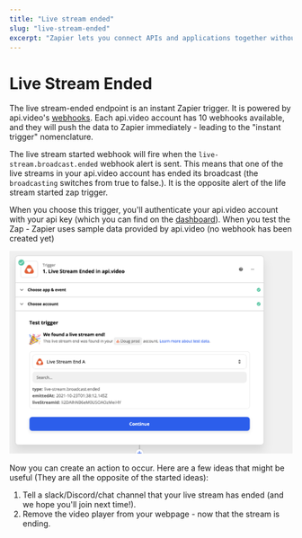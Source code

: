 ```yaml
---
title: "Live stream ended"
slug: "live-stream-ended"
excerpt: "Zapier lets you connect APIs and applications together without coding. The live stream ended Zapier trigger fires when an api.video live stream ends."
---
```

Live Stream Ended
=================

The live stream-ended endpoint is an instant Zapier trigger. It is powered by api.video's [webhooks](/reference/api/Webhooks#list-all-webhooks). Each api.video account has 10 webhooks available, and they will push the data to Zapier immediately - leading to the "instant trigger" nomenclature.

The live stream started webhook will fire when the `live-stream.broadcast.ended` webhook alert is sent. This means that one of the live streams in your api.video account has ended its broadcast (the `broadcasting` switches from true to false.). It is the opposite alert of the life stream started zap trigger.

When you choose this trigger, you'll authenticate your api.video account with your api key (which you can find on the [dashboard](https://dashboard.api.video/)). When you test the Zap - Zapier uses sample data provided by api.video (no webhook has been created yet)

![](/_assets/Zapier_7.png)

Now you can create an action to occur. Here are a few ideas that might be useful (They are all the opposite of the started ideas):

1. Tell a slack/Discord/chat channel that your live stream has ended (and we hope you'll join next time!).
2. Remove the video player from your webpage - now that the stream is ending.
